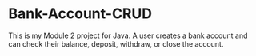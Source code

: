 # Bank-Account-CRUD
This is my Module 2 project for Java.  A user creates a bank account and can check their balance, deposit, withdraw, or close the account.
